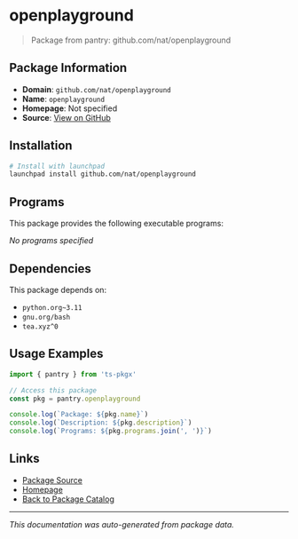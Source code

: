 # openplayground

> Package from pantry: github.com/nat/openplayground

## Package Information

- **Domain**: `github.com/nat/openplayground`
- **Name**: `openplayground`
- **Homepage**: Not specified
- **Source**: [View on GitHub](https://github.com/pkgxdev/pantry/tree/main/projects/github.com/nat/openplayground/package.yml)

## Installation

```bash
# Install with launchpad
launchpad install github.com/nat/openplayground
```

## Programs

This package provides the following executable programs:

*No programs specified*

## Dependencies

This package depends on:

- `python.org~3.11`
- `gnu.org/bash`
- `tea.xyz^0`

## Usage Examples

```typescript
import { pantry } from 'ts-pkgx'

// Access this package
const pkg = pantry.openplayground

console.log(`Package: ${pkg.name}`)
console.log(`Description: ${pkg.description}`)
console.log(`Programs: ${pkg.programs.join(', ')}`)
```

## Links

- [Package Source](https://github.com/pkgxdev/pantry/tree/main/projects/github.com/nat/openplayground/package.yml)
- [Homepage](#)
- [Back to Package Catalog](../../../package-catalog.md)

---

*This documentation was auto-generated from package data.*
